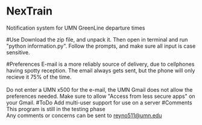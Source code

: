 # NexTrain
Notification system for UMN GreenLine departure times

#Use
Download the zip file, and unpack it.  Then open in terminal and run "python information.py".  Follow the prompts, and make sure all input is case sensitive.

#Preferences
E-mail is a more reliably source of delivery, due to cellphones having spotty reception.  The email always gets sent, but the phone will only recieve it 75% of the time.<br><br>
Do not enter a UMN x500 for the e-mail, the UMN Gmail does not allow the preferences needed.
Make sure to allow "Access from less secure apps" on your Gmail.
#ToDo
Add multi-user support for use on a server
#Comments
This program is still in the testing phase<br>
Any comments or concerns can be sent to reyno511@umn.edu
